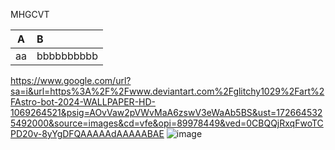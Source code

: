 MHGCVT

|A|B|
|:-:|:-|
|aa|bbbbbbbbbb|
https://www.google.com/url?sa=i&url=https%3A%2F%2Fwww.deviantart.com%2Fglitchy1029%2Fart%2FAstro-bot-2024-WALLPAPER-HD-1069264521&psig=AOvVaw2pVWvMaA6zswV3eWaAb5BS&ust=1726645325492000&source=images&cd=vfe&opi=89978449&ved=0CBQQjRxqFwoTCPD20v-8yYgDFQAAAAAdAAAAABAE
![image](https://github.com/user-attachments/assets/296af8ac-1510-42bb-a13c-bc2bbc3173f7)
